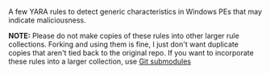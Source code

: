 A few YARA rules to detect generic characteristics in Windows PEs that may indicate maliciousness.

**NOTE:** Please do not make copies of these rules into other larger rule collections. Forking and using them is fine, I just don't want duplicate copies that aren't tied back to the original repo.
If you want to incorporate these rules into a larger collection, use [Git submodules](https://git-scm.com/book/en/v2/Git-Tools-Submodules)
